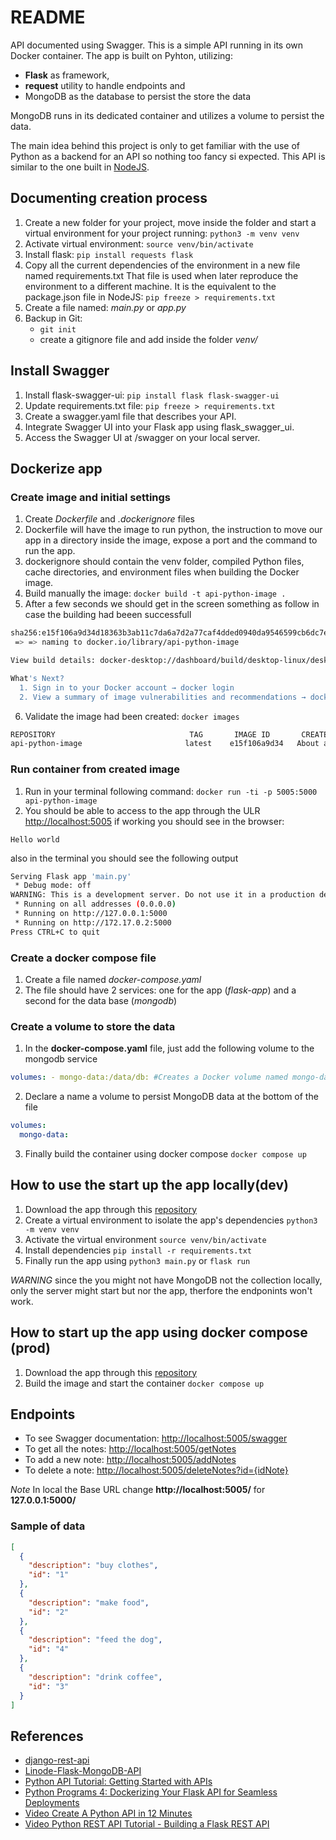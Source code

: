 # README

API documented using Swagger. This is a simple API running in its own Docker container. The app is built on Pyhton, utilizing:

- **Flask** as framework,
- **request** utility to handle endpoints and
- MongoDB as the database to persist the store the data

MongoDB runs in its dedicated container and utilizes a volume to persist the data.

The main idea behind this project is only to get familiar with the use of Python as a backend for an API so nothing too fancy si expected. This API is similar to the one built in [NodeJS](https://github.com/luisSilvaEs/api-sample-swagger-documented).

## Documenting creation process

1. Create a new folder for your project, move inside the folder and start a virtual environment for your project running: `python3 -m venv venv`
2. Activate virtual environment: `source venv/bin/activate`
3. Install flask: `pip install requests flask`
4. Copy all the current dependencies of the environment in a new file named requirements.txt That file is used when later reproduce the environment to a different machine. It is the equivalent to the package.json file in NodeJS: `pip freeze > requirements.txt`
5. Create a file named: _main.py_ or _app.py_
6. Backup in Git:
   - `git init`
   - create a gitignore file and add inside the folder _venv/_

## Install Swagger

1. Install flask-swagger-ui: `pip install flask flask-swagger-ui`
2. Update requirements.txt file: `pip freeze > requirements.txt`
3. Create a swagger.yaml file that describes your API.
4. Integrate Swagger UI into your Flask app using flask_swagger_ui.
5. Access the Swagger UI at /swagger on your local server.

## Dockerize app

### Create image and initial settings

1. Create _Dockerfile_ and _.dockerignore_ files
2. Dockerfile will have the image to run python, the instruction to move our app in a directory inside the image, expose a port and the command to run the app.
3. dockerignore should contain the venv folder, compiled Python files, cache directories, and environment files when building the Docker image.
4. Build manually the image: `docker build -t api-python-image .`
5. After a few seconds we should get in the screen something as follow in case the building had beeen successfull

```bash
sha256:e15f106a9d34d18363b3ab11c7da6a7d2a77caf4dded0940da9546599cb6dc7e                                          0.0s
 => => naming to docker.io/library/api-python-image                                                                                                0.0s

View build details: docker-desktop://dashboard/build/desktop-linux/desktop-linux/tfybdh9wrkhsm3pkc1dh6midu

What's Next?
  1. Sign in to your Docker account → docker login
  2. View a summary of image vulnerabilities and recommendations → docker scout quickview
```

6. Validate the image had been created: `docker images`

```bash
REPOSITORY                              TAG       IMAGE ID       CREATED              SIZE
api-python-image                       latest    e15f106a9d34   About a minute ago   175MB
```

### Run container from created image

1. Run in your terminal following command: `docker run -ti -p 5005:5000 api-python-image`
2. You should be able to access to the app through the ULR [http://localhost:5005](http://localhost:5005) if working you should
   see in the browser:

```
Hello world
```

also in the terminal you should see the following output

```bash
Serving Flask app 'main.py'
 * Debug mode: off
WARNING: This is a development server. Do not use it in a production deployment. Use a production WSGI server instead.
 * Running on all addresses (0.0.0.0)
 * Running on http://127.0.0.1:5000
 * Running on http://172.17.0.2:5000
Press CTRL+C to quit
```

### Create a docker compose file

1. Create a file named _docker-compose.yaml_
2. The file should have 2 services: one for the app (_flask-app_) and a second for the data base (_mongodb_)

### Create a volume to store the data

1. In the **docker-compose.yaml** file, just add the following volume to the mongodb service

```yaml
volumes: - mongo-data:/data/db: #Creates a Docker volume named mongo-data that is mapped to MongoDB's data directory (/data/db). This ensures that data persists even if the container is stopped or removed.
```

2. Declare a name a volume to persist MongoDB data at the bottom of the file

```yaml
volumes:
  mongo-data:
```

3. Finally build the container using docker compose `docker compose up`

## How to use the start up the app locally(dev)

1. Download the app through this [repository](https://github.com/luisSilvaEs/api-sample-swagger-python)
2. Create a virtual environment to isolate the app's dependencies `python3 -m venv venv`
3. Activate the virtual environment `source venv/bin/activate`
4. Install dependencies `pip install -r requirements.txt`
5. Finally run the app using `python3 main.py` or `flask run`

_WARNING_ since the you might not have MongoDB not the collection locally, only the server might start but nor the app,
therfore the endponints won't work.

## How to start up the app using docker compose (prod)

1. Download the app through this [repository](https://github.com/luisSilvaEs/api-sample-swagger-python)
2. Build the image and start the container `docker compose up`

## Endpoints

- To see Swagger documentation: [http://localhost:5005/swagger](http://localhost:5005/swagger)
- To get all the notes: [http://localhost:5005/getNotes](http://localhost:5005/getNotes)
- To add a new note: [http://localhost:5005/addNotes](http://localhost:5005/addNotes)
- To delete a note: [http://localhost:5005/deleteNotes?id={idNote}](http://localhost:5005/deleteNotes?id={idNote})

_Note_ In local the Base URL change **http://localhost:5005/** for **127.0.0.1:5000/**

### Sample of data

```json
[
  {
    "description": "buy clothes",
    "id": "1"
  },
  {
    "description": "make food",
    "id": "2"
  },
  {
    "description": "feed the dog",
    "id": "4"
  },
  {
    "description": "drink coffee",
    "id": "3"
  }
]
```

## References

- [django-rest-api](https://github.com/techwithtim/django-rest-api/tree/main)
- [Linode-Flask-MongoDB-API](https://github.com/techwithtim/Linode-Flask-MongoDB-API/tree/main)
- [Python API Tutorial: Getting Started with APIs](https://www.dataquest.io/blog/python-api-tutorial/)
- [Python Programs 4: Dockerizing Your Flask API for Seamless Deployments](https://medium.com/@prateekbansalind/python-programs-4-dockerizing-your-flask-api-for-seamless-deployments-28c1842a92cb)
- [Video Create A Python API in 12 Minutes](https://www.youtube.com/watch?v=zsYIw6RXjfM)
- [Video Python REST API Tutorial - Building a Flask REST API](https://www.youtube.com/watch?v=GMppyAPbLYk)

